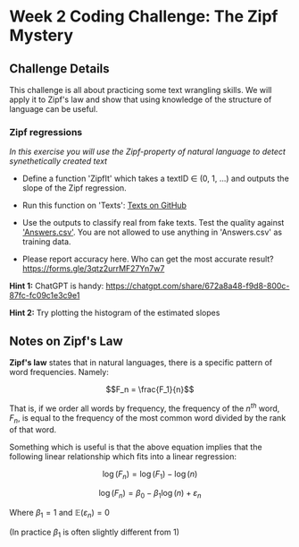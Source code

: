# Week 2 Coding Challenge: The Zipf Mystery

## Challenge Details

This challenge is all about practicing some text wrangling skills. We will apply it to Zipf's law and show that using knowledge of the structure of language can be useful. 

### Zipf regressions
*In this exercise you will use the Zipf-property of natural language to detect synethetically created text*

- Define a function 'ZipfIt' which takes a textID ∈ (0, 1, ...) and
outputs the slope of the Zipf regression. 

- Run this function on 'Texts': [Texts on
GitHub](https://github.com/christianvedels/News_and_Market_Sentiment_Analytics/tree/main/Lecture%202%20-%20Data%20wrangling%20with%20text/Coding_challenge_data/Texts)

- Use the outputs to classify real from fake texts. Test the quality
against ['Answers.csv'](https://github.com/christianvedels/News_and_Market_Sentiment_Analytics/blob/main/Lecture%202%20-%20Data%20wrangling%20with%20text/Coding_challenge_data/Answer.csv). You are not allowed to use anything in
'Answers.csv' as training data.

- Please report accuracy here. Who can get the most accurate result? https://forms.gle/3qtz2urrMF27Yn7w7

**Hint 1:** ChatGPT is handy: https://chatgpt.com/share/672a8a48-f9d8-800c-87fc-fc09c1e3c9e1 

**Hint 2:** Try plotting the histogram of the estimated slopes

## Notes on Zipf's Law

**Zipf's law** states that in natural languages, there is a specific
pattern of word frequencies. Namely:

$$F_n = \frac{F_1}{n}$$

That is, if we order all words by frequency, the frequency of the $n^{th}$
word, $F_n$, is equal to the frequency of the most common word divided by
the rank of that word.

Something which is useful is that the above equation implies that the
following linear relationship which fits into a linear regression:

$$\log(F_n) = \log(F_1) - \log(n)$$

$$\log(F_n) = \beta_0 - \beta_1 \log(n) + \varepsilon_n$$

Where $\beta_1 = 1$ and $\mathbb{E}(\varepsilon_n) = 0$

(In practice $\beta_1$ is often slightly different from 1)
